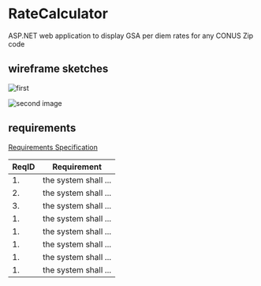 # RateCalculator
ASP.NET web application to display GSA per diem rates for any CONUS Zip code


## wireframe sketches

![first](https://github.com/uid100/RateCalculator/blob/main/screen1.JPG)

![second image](https://github.com/uid100/RateCalculator/blob/main/screen2.JPG)


## requirements
[Requirements Specification](https://github.com/uid100/RateCalculator/blob/main/Requirements_Spec.md)


|ReqID|Requirement|
|---|---|
|1. |the system shall ...|
|2. |the system shall ...|
|3. |the system shall ...|
|  1. |the system shall ...|
|  1. |the system shall ...|
|1. |the system shall ...|
|1. |the system shall ...|
|1. |the system shall ...|
